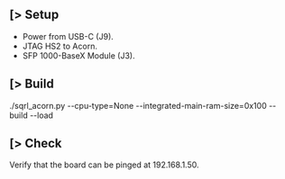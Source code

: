 [> Setup
--------
- Power from USB-C (J9).
- JTAG HS2 to Acorn.
- SFP 1000-BaseX Module (J3).

[> Build
--------
./sqrl_acorn.py --cpu-type=None --integrated-main-ram-size=0x100 --build --load

[> Check
--------
Verify that the board can be pinged at 192.168.1.50.
